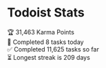 
# Todoist Stats

<!-- TODO-IST:START -->
🏆  31,463 Karma Points           
🌸  Completed 8 tasks today           
✅  Completed 11,625 tasks so far           
⏳  Longest streak is 209 days
<!-- TODO-IST:END -->
